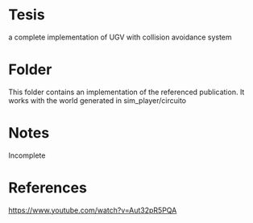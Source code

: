 # Tesis
a complete implementation of UGV with collision avoidance system

# Folder
This folder contains an implementation of the referenced publication. It works with the world generated in sim_player/circuito

# Notes
Incomplete

# References
https://www.youtube.com/watch?v=Aut32pR5PQA
